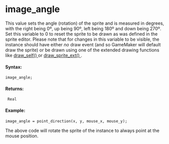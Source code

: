 # image_angle

This value sets the angle (rotation) of the sprite and is measured in
degrees, with the right being 0º, up being 90º, left being 180º and down
being 270º. Set this variable to 0 to reset the sprite to be drawn as
was defined in the sprite editor. Please note that for changes in this
variable to be visible, the instance should have either *no* draw event
(and so GameMaker will default draw the sprite) or be drawn using one of
the extended drawing functions like [ draw_self()
](../../../Drawing/Sprites_And_Tiles/draw_self) or [
draw_sprite_ext()
](../../../Drawing/Sprites_And_Tiles/draw_sprite_ext) .

#### Syntax:

``` gml
image_angle;
```

#### Returns:

``` gml
 Real
```

#### Example:

``` gml
image_angle = point_direction(x, y, mouse_x, mouse_y);
```

The above code will rotate the sprite of the instance to always point at
the mouse position.
